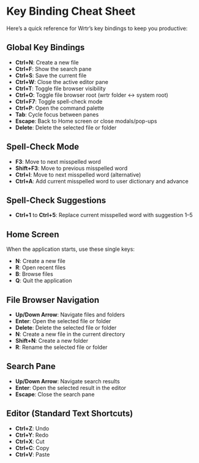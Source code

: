 # Key Binding Cheat Sheet

Here’s a quick reference for Wrtr’s key bindings to keep you productive:

## Global Key Bindings
- **Ctrl+N**: Create a new file
- **Ctrl+F**: Show the search pane
- **Ctrl+S**: Save the current file
- **Ctrl+W**: Close the active editor pane
- **Ctrl+T**: Toggle file browser visibility
- **Ctrl+O**: Toggle file browser root (wrtr folder ↔ system root)
- **Ctrl+F7**: Toggle spell-check mode
- **Ctrl+P**: Open the command palette
- **Tab**: Cycle focus between panes
- **Escape**: Back to Home screen or close modals/pop-ups
- **Delete**: Delete the selected file or folder

## Spell-Check Mode
- **F3**: Move to next misspelled word
- **Shift+F3**: Move to previous misspelled word
- **Ctrl+I**: Move to next misspelled word (alternative)
- **Ctrl+A**: Add current misspelled word to user dictionary and advance

## Spell-Check Suggestions
- **Ctrl+1** to **Ctrl+5**: Replace current misspelled word with suggestion 1–5

## Home Screen
When the application starts, use these single keys:
- **N**: Create a new file
- **R**: Open recent files
- **B**: Browse files
- **Q**: Quit the application

## File Browser Navigation
- **Up/Down Arrow**: Navigate files and folders
- **Enter**: Open the selected file or folder
- **Delete**: Delete the selected file or folder
- **N**: Create a new file in the current directory
- **Shift+N**: Create a new folder
- **R**: Rename the selected file or folder

## Search Pane
- **Up/Down Arrow**: Navigate search results
- **Enter**: Open the selected result in the editor
- **Escape**: Close the search pane

## Editor (Standard Text Shortcuts)
- **Ctrl+Z**: Undo
- **Ctrl+Y**: Redo
- **Ctrl+X**: Cut
- **Ctrl+C**: Copy
- **Ctrl+V**: Paste
